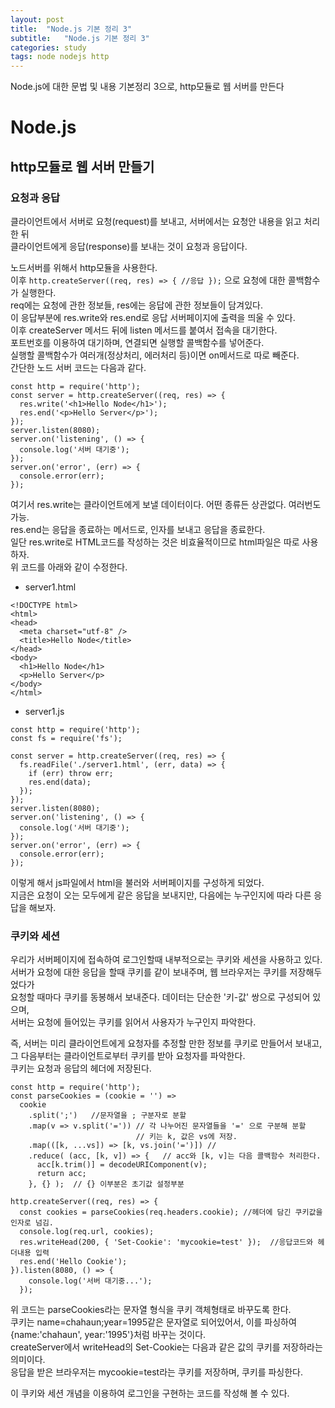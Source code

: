 ```yaml
---
layout: post
title:  "Node.js 기본 정리 3"
subtitle:   "Node.js 기본 정리 3"
categories: study
tags: node nodejs http
---
```


Node.js에 대한 문법 및 내용 기본정리 3으로, http모듈로 웹 서버를 만든다

# Node.js

## http모듈로 웹 서버 만들기

### 요청과 응답

클라이언트에서 서버로 요청(request)를 보내고, 서버에서는 요청안 내용을 읽고 처리한 뒤  
클라이언트에게 응답(response)를 보내는 것이 요청과 응답이다.  

노드서버를 위해서 http모듈을 사용한다.  
이후 `http.createServer((req, res) => { //응답 });` 으로 요청에 대한 콜백함수가 실행한다.  
req에는 요청에 관한 정보들, res에는 응답에 관한 정보들이 담겨있다.  
이 응답부분에 res.write와 res.end로 응답 서버페이지에 출력을 띄울 수 있다.  
이후 createServer 메서드 뒤에 listen 메서드를 붙여서 접속을 대기한다.  
포트번호를 이용하여 대기하며, 연결되면 실행할 콜백함수를 넣어준다.  
실행할 콜백함수가 여러개(정상처리, 에러처리 등)이면 on메서드로 따로 빼준다.  
간단한 노드 서버 코드는 다음과 같다.  
~~~
const http = require('http');
const server = http.createServer((req, res) => {
  res.write('<h1>Hello Node</h1>');
  res.end('<p>Hello Server</p>');
});
server.listen(8080);
server.on('listening', () => {
  console.log('서버 대기중');
});
server.on('error', (err) => {
  console.error(err);
});
~~~

여기서 res.write는 클라이언트에게 보낼 데이터이다. 어떤 종류든 상관없다. 여러번도 가능.  
res.end는 응답을 종료하는 메서드로, 인자를 보내고 응답을 종료한다.  
일단 res.write로 HTML코드를 작성하는 것은 비효율적이므로 html파일은 따로 사용하자.  
위 코드를 아래와 같이 수정한다.  

* server1.html   

~~~
<!DOCTYPE html>
<html>
<head>
  <meta charset="utf-8" />
  <title>Hello Node</title>
</head>
<body>
  <h1>Hello Node</h1>
  <p>Hello Server</p>
</body>
</html>
~~~

* server1.js  
~~~
const http = require('http');
const fs = require('fs');

const server = http.createServer((req, res) => {
  fs.readFile('./server1.html', (err, data) => {
    if (err) throw err;
    res.end(data);
  });
});
server.listen(8080);
server.on('listening', () => {
  console.log('서버 대기중');
});
server.on('error', (err) => {
  console.error(err);
});
~~~

이렇게 해서 js파일에서 html을 불러와 서버페이지를 구성하게 되었다.  
지금은 요청이 오는 모두에게 같은 응답을 보내지만, 다음에는 누구인지에 따라 다른 응답을 해보자.  

### 쿠키와 세션

우리가 서버페이지에 접속하여 로그인할때 내부적으로는 쿠키와 세션을 사용하고 있다.  
서버가 요청에 대한 응답을 할때 쿠키를 같이 보내주며, 웹 브라우저는 쿠키를 저장해두었다가  
요청할 때마다 쿠키를 동봉해서 보내준다. 데이터는 단순한 '키-값' 쌍으로 구성되어 있으며,  
서버는 요청에 들어있는 쿠키를 읽어서 사용자가 누구인지 파악한다.  

즉, 서버는 미리 클라이언트에게 요청자를 추정할 만한 정보를 쿠키로 만들어서 보내고,  
그 다음부터는 클라이언트로부터 쿠키를 받아 요청자를 파악한다.  
쿠키는 요청과 응답의 헤더에 저장된다.  

~~~
const http = require('http');
const parseCookies = (cookie = '') =>
  cookie
    .split(';')   //문자열을 ; 구분자로 분할
    .map(v => v.split('=')) // 각 나누어진 문자열들을 '=' 으로 구분해 분할
                            // 키는 k, 값은 vs에 저장. 
    .map(([k, ...vs]) => [k, vs.join('=')]) //
    .reduce( (acc, [k, v]) => {   // acc와 [k, v]는 다음 콜백함수 처리한다.
      acc[k.trim()] = decodeURIComponent(v);
      return acc;
    }, {} );  // {} 이부분은 초기값 설정부분
    
http.createServer((req, res) => {
  const cookies = parseCookies(req.headers.cookie); //헤더에 담긴 쿠키값을 인자로 넘김.
  console.log(req.url, cookies);
  res.writeHead(200, { 'Set-Cookie': 'mycookie=test' });  //응답코드와 헤더내용 입력
  res.end('Hello Cookie');
}).listen(8080, () => {
    console.log('서버 대기중...');
  });
~~~

위 코드는 parseCookies라는 문자열 형식을 쿠키 객체형태로 바꾸도록 한다.  
쿠키는 name=chahaun;year=1995같은 문자열로 되어있어서, 이를 파싱하여  
{name:'chahaun', year:'1995'}처럼 바꾸는 것이다.  
createServer에서 writeHead의 Set-Cookie는 다음과 같은 값의 쿠키를 저장하라는 의미이다.  
응답을 받은 브라우저는 mycookie=test라는 쿠키를 저장하며, 쿠키를 파싱한다.  

이 쿠키와 세션 개념을 이용하여 로그인을 구현하는 코드를 작성해 볼 수 있다.  

